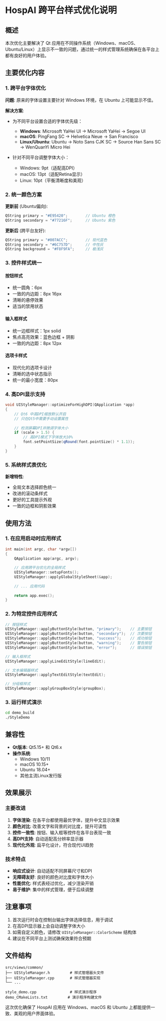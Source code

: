 # HospAI 跨平台样式优化说明

## 概述

本次优化主要解决了 Qt 应用在不同操作系统（Windows、macOS、Ubuntu/Linux）上显示不一致的问题，通过统一的样式管理系统确保在各平台上都有良好的用户体验。

## 主要优化内容

### 1. 跨平台字体优化

**问题**: 原来的字体设置主要针对 Windows 环境，在 Ubuntu 上可能显示不佳。

**解决方案**:
- 为不同平台设置合适的字体优先级：
  - **Windows**: Microsoft YaHei UI → Microsoft YaHei → Segoe UI
  - **macOS**: PingFang SC → Helvetica Neue → San Francisco
  - **Linux/Ubuntu**: Ubuntu → Noto Sans CJK SC → Source Han Sans SC → WenQuanYi Micro Hei

- 针对不同平台调整字体大小：
  - Windows: 9pt（适配高DPI）
  - macOS: 13pt（适配Retina显示）
  - Linux: 10pt（平衡清晰度和美观）

### 2. 统一颜色方案

**更新前** (Ubuntu偏向):
```cpp
QString primary = "#E95420";        // Ubuntu 橙色
QString secondary = "#77216F";      // Ubuntu 紫色
```

**更新后** (跨平台友好):
```cpp
QString primary = "#007ACC";        // 现代蓝色
QString secondary = "#6C757D";      // 中性灰
QString background = "#F8F9FA";     // 极浅灰
```

### 3. 控件样式统一

#### 按钮样式
- 统一圆角：6px
- 一致的内边距：8px 16px
- 清晰的悬停效果
- 适当的禁用状态

#### 输入框样式
- 统一边框样式：1px solid
- 焦点高亮效果：蓝色边框 + 阴影
- 一致的内边距：8px 12px

#### 选项卡样式
- 现代化的选项卡设计
- 清晰的选中状态指示
- 统一的最小宽度：80px

### 4. 高DPI显示支持

```cpp
void UIStyleManager::optimizeForHighDPI(QApplication *app)
{
    // Qt6 中高DPI缩放默认开启
    // 只在Qt5中需要手动设置属性
    
    // 检测屏幕DPI并微调字体大小
    if (scale > 1.5) {
        // 高DPI模式下字体放大10%
        font.setPointSize(qRound(font.pointSize() * 1.1));
    }
}
```

### 5. 系统样式表优化

**新增特性**:
- 全局文本选择颜色统一
- 改进的滚动条样式
- 更好的工具提示外观
- 一致的边框和阴影效果

## 使用方法

### 1. 在应用启动时应用样式

```cpp
int main(int argc, char *argv[])
{
    QApplication app(argc, argv);
    
    // 应用跨平台优化的全局样式
    UIStyleManager::setupFonts();
    UIStyleManager::applyGlobalStyleSheet(&app);
    
    // ... 应用代码
    
    return app.exec();
}
```

### 2. 为特定控件应用样式

```cpp
// 按钮样式
UIStyleManager::applyButtonStyle(button, "primary");    // 主要按钮
UIStyleManager::applyButtonStyle(button, "secondary");  // 次要按钮
UIStyleManager::applyButtonStyle(button, "success");    // 成功按钮
UIStyleManager::applyButtonStyle(button, "warning");    // 警告按钮
UIStyleManager::applyButtonStyle(button, "error");      // 错误按钮

// 输入框样式
UIStyleManager::applyLineEditStyle(lineEdit);

// 文本编辑器样式
UIStyleManager::applyTextEditStyle(textEdit);

// 分组框样式
UIStyleManager::applyGroupBoxStyle(groupBox);
```

### 3. 运行样式演示

```bash
cd demo_build
./StyleDemo
```

## 兼容性

- **Qt版本**: Qt5.15+ 和 Qt6.x
- **操作系统**: 
  - Windows 10/11
  - macOS 10.15+
  - Ubuntu 18.04+
  - 其他主流Linux发行版

## 效果展示

### 主要改进

1. **字体渲染**: 在各平台都使用最优字体，提升中文显示效果
2. **颜色对比**: 改善文字和背景的对比度，提升可读性
3. **控件一致性**: 按钮、输入框等控件在各平台表现一致
4. **高DPI支持**: 自动适配高分辨率显示器
5. **现代化外观**: 扁平化设计，符合现代UI趋势

### 技术特点

- **响应式设计**: 自动适配不同屏幕尺寸和DPI
- **无障碍友好**: 良好的颜色对比度和字体大小
- **性能优化**: 样式表经过优化，减少渲染开销
- **易于维护**: 集中的样式管理，便于后续调整

## 注意事项

1. 首次运行时会在控制台输出字体选择信息，用于调试
2. 在高DPI显示器上会自动调整字体大小
3. 如需自定义颜色，请修改 `UIStyleManager::ColorScheme` 结构体
4. 建议在不同平台上测试确保效果符合预期

## 文件结构

```
src/views/common/
├── UIStyleManager.h         # 样式管理器头文件
├── UIStyleManager.cpp       # 样式管理器实现
└── ...

style_demo.cpp               # 样式演示程序
demo_CMakeLists.txt         # 演示程序构建文件
```

这次优化确保了 HospAI 应用在 Windows、macOS 和 Ubuntu 上都能提供一致、美观的用户界面体验。 